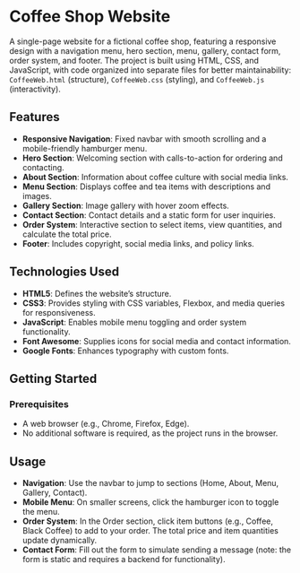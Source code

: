 # Coffee Shop Website

A single-page website for a fictional coffee shop, featuring a responsive design with a navigation menu, hero section, menu, gallery, contact form, order system, and footer. The project is built using HTML, CSS, and JavaScript, with code organized into separate files for better maintainability: `CoffeeWeb.html` (structure), `CoffeeWeb.css` (styling), and `CoffeeWeb.js` (interactivity).

## Features

- **Responsive Navigation**: Fixed navbar with smooth scrolling and a mobile-friendly hamburger menu.
- **Hero Section**: Welcoming section with calls-to-action for ordering and contacting.
- **About Section**: Information about coffee culture with social media links.
- **Menu Section**: Displays coffee and tea items with descriptions and images.
- **Gallery Section**: Image gallery with hover zoom effects.
- **Contact Section**: Contact details and a static form for user inquiries.
- **Order System**: Interactive section to select items, view quantities, and calculate the total price.
- **Footer**: Includes copyright, social media links, and policy links.

## Technologies Used

- **HTML5**: Defines the website’s structure.
- **CSS3**: Provides styling with CSS variables, Flexbox, and media queries for responsiveness.
- **JavaScript**: Enables mobile menu toggling and order system functionality.
- **Font Awesome**: Supplies icons for social media and contact information.
- **Google Fonts**: Enhances typography with custom fonts.

## Getting Started

### Prerequisites

- A web browser (e.g., Chrome, Firefox, Edge).
- No additional software is required, as the project runs in the browser.
## Usage

- **Navigation**: Use the navbar to jump to sections (Home, About, Menu, Gallery, Contact).
- **Mobile Menu**: On smaller screens, click the hamburger icon to toggle the menu.
- **Order System**: In the Order section, click item buttons (e.g., Coffee, Black Coffee) to add to your order. The total price and item quantities update dynamically.
- **Contact Form**: Fill out the form to simulate sending a message (note: the form is static and requires a backend for functionality).
